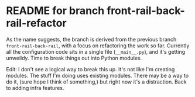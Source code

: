 # README for branch front-rail-back-rail-refactor

As the name suggests, the branch is derived from the previous branch
`front-rail-back-rail`, with a focus on refactoring the work so far. Currently
all the configuration code sits in a single file (`__main__.py`), and it's
getting unweildy. Time to break things out into Python modules.

Edit: I don't see a logical way to break this up. It's not like I'm creating
modules. The stuff I'm doing uses existing modules. There may be a way to do
it, (sure hope I think of something,) but right now it's a distraction. Back to
adding infra features.
